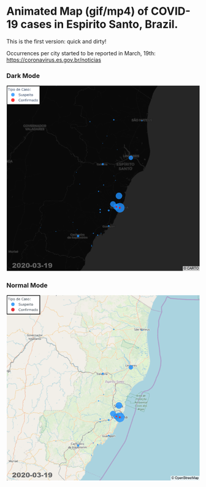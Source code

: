 # Animated Map (gif/mp4) of COVID-19 cases in Espirito Santo, Brazil.

This is the first version: quick and dirty!

Occurrences per city started to be reported in March, 19th:  https://coronavirus.es.gov.br/noticias 

### Dark Mode
![Alt Text](./gifs/covid019-ES-black.gif)

### Normal Mode
![Alt Text](./gifs/covid019-ES.gif)
